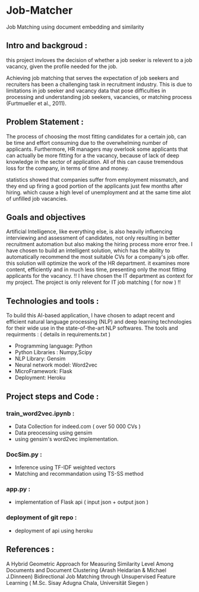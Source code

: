 # Job-Matcher
Job Matching using document embedding and similarity

## Intro and backgroud :
this project invloves the decision of whether a job seeker is relevent to a job vacancy, given the profile needed for the job.

Achieving job matching that serves the expectation of job seekers and recruiters has been a challenging task in recruitment industry. 
This is due to limitations in job seeker and vacancy data that pose difficulties in processing and understanding 
job seekers, vacancies, or matching process (Furtmueller et al., 2011).

## Problem Statement :
The process of choosing the most fitting candidates for a certain job, can be time and effort consuming due to the overwhelming
number of applicants. Furthermore, HR managers may overlook some applicants that can actually be more fitting for a the vacancy, because of lack of deep knowledge in the sector of application. All of this can cause tremendous loss for the company, in terms of time and money.

statistics showed that companies suffer from employment missmatch, and they end up firing a good portion of the applicants just few months after hiring. which cause a high level of unemployment and at the same time alot of unfilled job vacancies.

## Goals and objectives
Artificial Intelligence, like everything else, is also heavily influencing interviewing and assessment of candidates, not only 
resulting in better recruitment automation but also making the hiring process more error free.
I have chosen to build an intelligent solution, which has the ability to automatically recommend the most suitable CVs for 
a company's job offer.
this solution will optimize the work of the HR department. it examines more content, efficiently and in much less time, presenting 
only the most fitting applicants for the vacancy.
!! I have chosen the IT department as context for my project. The project is only relevent for IT job matching ( for now ) !!

## Technologies and tools :
To build this AI-based application, I have chosen to adapt recent and efficient natural language processing (NLP) and deep learning 
technologies for their wide use in the state-of-the-art NLP softwares. 
The tools and requirments : ( details in requirements.txt )
- Programming language: Python
- Python Libraries : Numpy,Scipy
- NLP Library: Gensim
- Neural network model: Word2vec
- MicroFramework: Flask 
- Deployment: Heroku

## Project steps and Code :
### train_word2vec.ipynb :
 - Data Collection for indeed.com ( over 50 000 CVs )
 - Data preocessing using gensim
 - using gensim's word2vec implementation.
### DocSim.py :
 - Inference using TF-IDF weighted vectors
 - Matching and recommandation using TS-SS method
### app.py :
 - implementation of Flask api ( input json + output json )
### deployment of git repo :
 - deployment of api using heroku

## References :
A Hybrid Geometric Approach for Measuring Similarity Level Among Documents and Document Clustering (Arash Heidarian & Michael J.Dinneen)
Bidirectional Job Matching through Unsupervised Feature Learning ( M.Sc. Sisay Adugna Chala, Universität Siegen )

